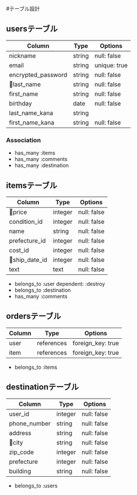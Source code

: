 #テーブル設計

## usersテーブル

| Column    | Type       | Options                            |
| --------  | ---------- | ---------------------------------- |
| nickname  | string     | null: false                      |
| email     | string     | unique: true                      |
| encrypted_password  | string     | null: false                        |
| last_name | string     | null: false                        |
| first_name| string     | null: false                        |
| birthday  | date       | null: false                        | 
| last_name_kana| string| | null: false                        |
| first_name_kana| string| null: false                        |

### Association

- has_many :items
- has_many :comments
- has_many :destination


## itemsテーブル

| Column    | Type       | Options                            |
| --------  | ---------- | ---------------------------------- |
| price     | integer    | null: false                        |
| condition_id | integer    | null: false                     |
| name      | string     | null: false                        | 
| prefecture_id| integer    | null: false                     |
| cost_id   | integer    | null: false                        |
| ship_date_id | integer    | null: false                     |
| text      | text          |null: false                      |

- belongs_to :user dependent: :destroy
- belongs_to :destination
- has_many :comments



## ordersテーブル

| Column     | Type       | Options                            |
| --------   | ---------- | ---------------------------------- |
| user       | references | foreign_key: true                  |
| item       | references | foreign_key: true                  |

- belongs_to :items

## destinationテーブル

| Column    | Type       | Options                            |
| --------  | ---------- | ---------------------------------- |
| user_id   | integer    | null: false                        |
| phone_number| string    | null: false                      |
| address   | string     | null: false                        |
| city      | string     | null: false                        |
| zip_code  | integer    | null: false                        |
| prefecture| integer    | null: false                        | 
| building  | string     | null: false                        |

- belongs_to :users
